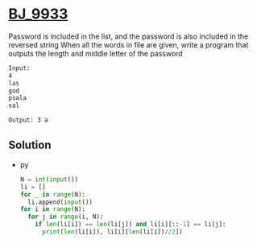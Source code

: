 # [BJ_9933](https://acmicpc.net/problem/9933)

Password is included in the list, and the password is also included in the reversed string
When all the words in file are given, write a program that outputs the length and middle letter of the password


```txt
Input:
4
las
god
psala
sal

Output: 3 a
```

## Solution

* py

  ```py
  N = int(input())
  li = []
  for _ in range(N):
    li.append(input())
  for i in range(N):
    for j in range(i, N):
      if len(li[i]) == len(li[j]) and li[i][::-1] == li[j]:
        print(len(li[i]), li[i][len(li[i])//2])
  ```
